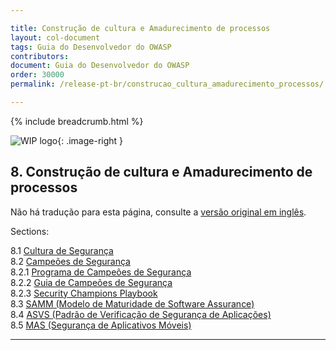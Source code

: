 ```yaml
---

title: Construção de cultura e Amadurecimento de processos
layout: col-document
tags: Guia do Desenvolvedor do OWASP
contributors:
document: Guia do Desenvolvedor do OWASP
order: 30000
permalink: /release-pt-br/construcao_cultura_amadurecimento_processos/

---
```


{% include breadcrumb.html %}

<style type="text/css">
.image-right {
  height: 180px;
  display: block;
  margin-left: auto;
  margin-right: auto;
  float: right;
}
</style>

![WIP logo](../../../assets/images/dg_wip.png "Trabalho em andamento"){: .image-right }

## 8. Construção de cultura e Amadurecimento de processos

Não há tradução para esta página, consulte a [versão original em inglês][release1000].

Sections:

8.1 [Cultura de Segurança](01-security-culture.md)  
8.2 [Campeões de Segurança](02-security-champions/toc.md)  
8.2.1 [Programa de Campeões de Segurança](02-security-champions/01-security-champions-program.md)  
8.2.2 [Guia de Campeões de Segurança](02-security-champions/02-security-champions-guide.md)  
8.2.3 [Security Champions Playbook](02-security-champions/03-security-champions-playbook.md)  
8.3 [SAMM (Modelo de Maturidade de Software Assurance)](03-samm.md)  
8.4 [ASVS (Padrão de Verificação de Segurança de Aplicações)](04-asvs.md)  
8.5 [MAS (Segurança de Aplicativos Móveis)](05-mas.md)  

----

[release1000]: https://github.com/OWASP/www-project-developer-guide/blob/main/draft/10-culture-process/toc.md
